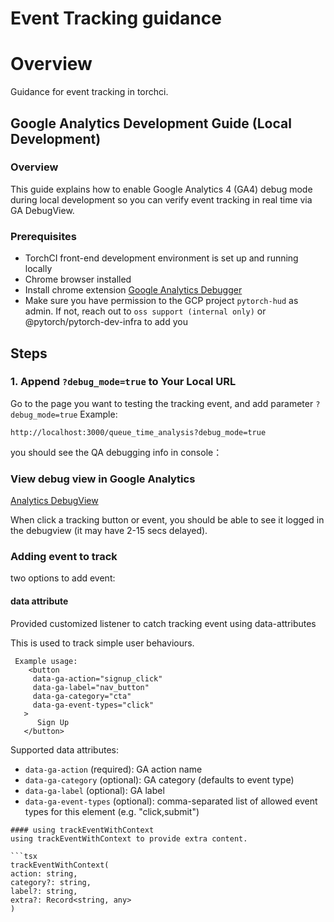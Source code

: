 # Event Tracking guidance

# Overview

Guidance for event tracking in torchci.

## Google Analytics Development Guide (Local Development)

### Overview

This guide explains how to enable Google Analytics 4 (GA4) debug mode during local development so you can verify event tracking in real time via GA DebugView.

### Prerequisites

- TorchCI front-end development environment is set up and running locally
- Chrome browser installed
- Install chrome extension [Google Analytics Debugger](https://chrome.google.com/webstore/detail/jnkmfdileelhofjcijamephohjechhna)
- Make sure you have permission to the GCP project `pytorch-hud` as admin. If not, reach out to `oss support (internal only)` or @pytorch/pytorch-dev-infra to add you

## Steps

### 1. Append `?debug_mode=true` to Your Local URL

Go to the page you want to testing the tracking event, and add parameter `?debug_mode=true`
Example:

```
http://localhost:3000/queue_time_analysis?debug_mode=true
```

you should see the QA debugging info in console：

### View debug view in Google Analytics

[Analytics DebugView](https://analytics.google.com/analytics/web/#/a44373548p420079840/admin/debugview/overview)

When click a tracking button or event, you should be able to see it logged in the debugview (it may have 2-15 secs delayed).

### Adding event to track

two options to add event:

#### data attribute

Provided customized listener to catch tracking event using data-attributes

This is used to track simple user behaviours.

```tsx
 Example usage:
    <button
     data-ga-action="signup_click"
     data-ga-label="nav_button"
     data-ga-category="cta"
     data-ga-event-types="click"
   >
      Sign Up
   </button>
```

Supported data attributes:

- `data-ga-action` (required): GA action name
- `data-ga-category` (optional): GA category (defaults to event type)
- `data-ga-label` (optional): GA label
- `data-ga-event-types` (optional): comma-separated list of allowed event types for this element (e.g. "click,submit")

````
#### using trackEventWithContext
using trackEventWithContext to provide extra content.

```tsx
trackEventWithContext(
action: string,
category?: string,
label?: string,
extra?: Record<string, any>
)
````
